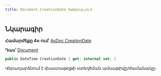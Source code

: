 ```yaml
---
title: Document.CreationDate հատկություն
---
```


## Նկարագիր

**Համարժեքը 4x-ում՝** [AsDoc․CreationDate](https://armsoft.github.io/as4x-docs/HTM/ProgrGuide/Functions/ASDOC/CreationDate.html)

**Դաս՝** [Document](../document.md)

```c#
public DateTime CreationDate { get; internal set; }
```

Վերադարձնում է փաստաթղթի ստեղծման ամսաթիվը/ժամանակը։

